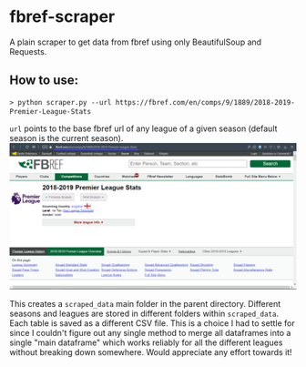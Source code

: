 # fbref-scraper
A plain scraper to get data from fbref using only BeautifulSoup and Requests.

## How to use:

```
> python scraper.py --url https://fbref.com/en/comps/9/1889/2018-2019-Premier-League-Stats
```
`url` points to the base fbref url of any league of a given season (default season is the current season).
![Screenshot of base page](https://github.com/sharmaabhishekk/fbref-scraper/blob/main/Capture.PNG)

This creates a `scraped_data` main folder in the parent directory. Different seasons and leagues are stored in different folders within `scraped_data`. 
Each table is saved as a different CSV file. This is a choice I had to settle for since I couldn't figure out any single method to merge all dataframes into a single "main dataframe" which works reliably for all the different leagues without breaking down somewhere. Would appreciate any effort towards it!  
